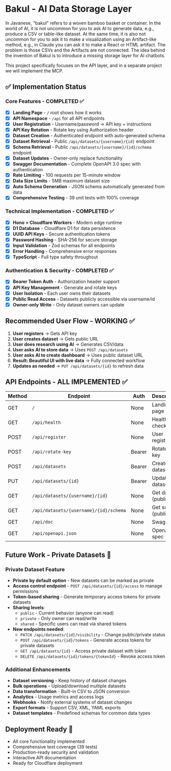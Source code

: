 # Bakul - AI Data Storage Layer

In Javanese, "bakul" refers to a woven bamboo basket or container. In the world of AI, it is not uncommon for you to ask AI to generate data, e.g., produce a CSV or table-like dataset. At the same time, it is also not uncommon for you to ask it to make a visualization using an Artifact-like method, e.g., in Claude you can ask it to make a React or HTML artifact. The problem is those CSVs and the Artifacts are not connected. The idea behind the invention of Bakul is to introduce a missing storage layer for AI chatbots.

This project specifically focuses on the API layer, and in a separate project we will implement the MCP.

## ✅ Implementation Status

### Core Features - COMPLETED ✅
- [x] **Landing Page** - `/` root shows how it works
- [x] **API Namespace** - `/api` for all API endpoints
- [x] **User Registration** - Username/password → API key + instructions
- [x] **API Key Rotation** - Rotate key using Authorization header
- [x] **Dataset Creation** - Authenticated endpoint with auto-generated schema
- [x] **Dataset Retrieval** - Public `/api/datasets/{username}/{id}` endpoint
- [x] **Schema Retrieval** - Public `/api/datasets/{username}/{id}/schema` endpoint  
- [x] **Dataset Updates** - Owner-only replace functionality
- [x] **Swagger Documentation** - Complete OpenAPI 3.0 spec with authentication
- [x] **Rate Limiting** - 100 requests per 15-minute window
- [x] **Data Size Limits** - 5MB maximum dataset size
- [x] **Auto Schema Generation** - JSON schema automatically generated from data
- [x] **Comprehensive Testing** - 39 unit tests with 100% coverage

### Technical Implementation - COMPLETED ✅
- [x] **Hono + Cloudflare Workers** - Modern edge runtime
- [x] **D1 Database** - Cloudflare D1 for data persistence
- [x] **UUID API Keys** - Secure authentication tokens
- [x] **Password Hashing** - SHA-256 for secure storage  
- [x] **Input Validation** - Zod schemas for all endpoints
- [x] **Error Handling** - Comprehensive error responses
- [x] **TypeScript** - Full type safety throughout

### Authentication & Security - COMPLETED ✅
- [x] **Bearer Token Auth** - Authorization header support
- [x] **API Key Management** - Generate and rotate keys
- [x] **User Isolation** - Each user owns their datasets
- [x] **Public Read Access** - Datasets publicly accessible via username/id
- [x] **Owner-only Write** - Only dataset owners can update

## Recommended User Flow - WORKING ✅

1. **User registers** → Gets API key
2. **User creates dataset** → Gets public URL 
3. **User does research using AI** → Generates CSV/data
4. **User asks AI to store data** → Uses `POST /api/datasets` 
5. **User asks AI to create dashboard** → Uses public dataset URL
6. **Result: Beautiful UI with live data** → Fully connected workflow
7. **Updates as needed** → `PUT /api/datasets/{id}` to refresh data

## API Endpoints - ALL IMPLEMENTED ✅

| Method | Endpoint | Auth | Description | Status |
|--------|----------|------|-------------|---------|
| GET | `/` | None | Landing page | ✅ |
| GET | `/api/health` | None | Health check | ✅ |
| POST | `/api/register` | None | User registration | ✅ |
| POST | `/api/rotate-key` | Bearer | Rotate API key | ✅ |
| POST | `/api/datasets` | Bearer | Create dataset | ✅ |
| PUT | `/api/datasets/{id}` | Bearer | Update dataset | ✅ |
| GET | `/api/datasets/{username}/{id}` | None | Get dataset (public) | ✅ |
| GET | `/api/datasets/{username}/{id}/schema` | None | Get schema (public) | ✅ |
| GET | `/api/doc` | None | Swagger UI | ✅ |
| GET | `/api/openapi.json` | None | OpenAPI spec | ✅ |

## Future Work - Private Datasets 🔮

### Private Dataset Feature
- **Private by default option** - New datasets can be marked as private
- **Access control endpoint** - `POST /api/datasets/{id}/access` to manage permissions
- **Token-based sharing** - Generate temporary access tokens for private datasets
- **Sharing levels**: 
  - `public` - Current behavior (anyone can read)
  - `private` - Only owner can read/write
  - `shared` - Specific users can read via shared tokens
- **New endpoints needed**:
  - `PATCH /api/datasets/{id}/visibility` - Change public/private status
  - `POST /api/datasets/{id}/tokens` - Generate access tokens for private datasets
  - `GET /api/datasets/{id}` - Access private dataset with token
  - `DELETE /api/datasets/{id}/tokens/{tokenId}` - Revoke access token

### Additional Enhancements
- **Dataset versioning** - Keep history of dataset changes
- **Bulk operations** - Upload/download multiple datasets
- **Data transformation** - Built-in CSV to JSON conversion
- **Analytics** - Usage metrics and access logs
- **Webhooks** - Notify external systems of dataset changes
- **Export formats** - Support CSV, XML, YAML exports
- **Dataset templates** - Predefined schemas for common data types

## Deployment Ready 🚀
- All core functionality implemented
- Comprehensive test coverage (39 tests)
- Production-ready security and validation
- Interactive API documentation
- Ready for Cloudflare deployment